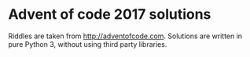 # Advent of code 2017 solutions

Riddles are taken from http://adventofcode.com. Solutions are written in pure Python 3, without using third party libraries.

